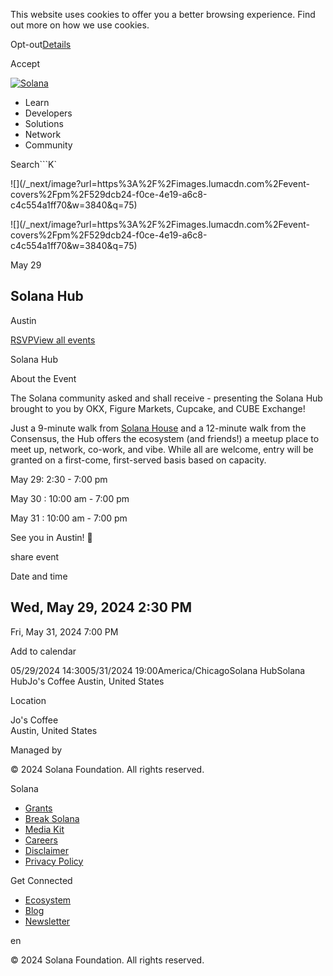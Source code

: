 This website uses cookies to offer you a better browsing experience. Find out
more on how we use cookies.

Opt-out[Details](/privacy-policy#collection-of-information)

Accept

[![Solana](/_next/static/media/logotype.e4df684f.svg)](/)

  * Learn
  * Developers
  * Solutions
  * Network
  * Community

Search```K`

![](/_next/image?url=https%3A%2F%2Fimages.lumacdn.com%2Fevent-
covers%2Fpm%2F529dcb24-f0ce-4e19-a6c8-c4c554a1ff70&w=3840&q=75)

![](/_next/image?url=https%3A%2F%2Fimages.lumacdn.com%2Fevent-
covers%2Fpm%2F529dcb24-f0ce-4e19-a6c8-c4c554a1ff70&w=3840&q=75)

May 29

## Solana Hub

Austin  

[RSVP](https://lu.ma/solana-hub)[View all events](/events)

Solana Hub

About the Event

The Solana community asked and shall receive - presenting the Solana Hub
brought to you by OKX, Figure Markets, Cupcake, and CUBE Exchange!

Just a 9-minute walk from [Solana House](https://lu.ma/solana-house-austin)
and a 12-minute walk from the Consensus, the Hub offers the ecosystem (and
friends!) a meetup place to meet up, network, co-work, and vibe. While all are
welcome, entry will be granted on a first-come, first-served basis based on
capacity.

May 29: 2:30 - 7:00 pm

May 30 : 10:00 am - 7:00 pm

May 31 : 10:00 am - 7:00 pm

See you in Austin! 🤠

share event

Date and time

Wed, May 29, 2024 2:30 PM  
-  
Fri, May 31, 2024 7:00 PM

Add to calendar

05/29/2024 14:3005/31/2024 19:00America/ChicagoSolana HubSolana HubJo's Coffee
Austin, United States

Location

Jo's Coffee  
Austin, United States

Managed by

[](/)

[](/youtube)[](/twitter)[](/discord)[](/reddit)[](/github)[](/telegram)

© 2024 Solana Foundation. All rights reserved.

Solana

  * [Grants](https://solana.org/grants)
  * [Break Solana](https://break.solana.com/)
  * [Media Kit](/branding)
  * [Careers](https://jobs.solana.com/)
  * [Disclaimer](/tos)
  * [Privacy Policy](/privacy-policy)

Get Connected

  * [Ecosystem](/ecosystem)
  * [Blog](/news)
  * [Newsletter](/newsletter)

en

© 2024 Solana Foundation. All rights reserved.

